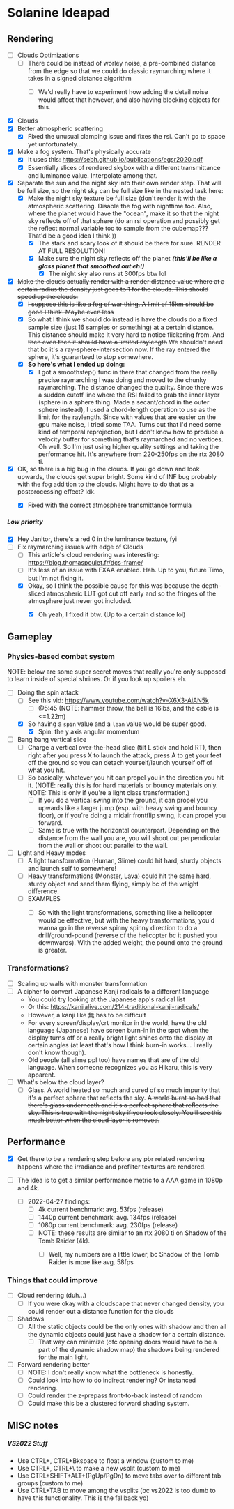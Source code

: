 ﻿# Solanine Ideapad

## Rendering


- [ ] Clouds Optimizations
  - [ ] There could be instead of worley noise, a pre-combined distance from the edge so that we could do classic raymarching where it takes in a signed distance algorithm
    - [ ] We'd really have to experiment how adding the detail noise would affect that however, and also having blocking objects for this.



- [x] Clouds
- [x] Better atmospheric scattering
  - [x] Fixed the unusual clamping issue and fixes the rsi. Can't go to space yet unfortunately...

- [x] Make a fog system. That's physically accurate
  - [x] It uses this: https://sebh.github.io/publications/egsr2020.pdf
  - [x] Essentially slices of rendered skybox with a different transmittance and luminance value. Interpolate among that.
- [x] Separate the sun and the night sky into their own render step. That will be full size, so the night sky can be full size like in the nested task here:
  - [x] Make the night sky texture be full size (don't render it with the atmospheric scattering. Disable the fog with nighttime too. Also, where the planet would have the "ocean", make it so that the night sky reflects off of that sphere (do an rsi operation and possibly get the reflect normal variable too to sample from the cubemap??? That'd be a good idea I think.))
    - [x] The stark and scary look of it should be there for sure. RENDER AT FULL RESOLUTION!
    - [x] Make sure the night sky reflects off the planet **_(this'll be like a glass planet that smoothed out eh!)_**
      - [x] The night sky also runs at 300fps btw lol
- [x] ~~Make the clouds actually render with a render distance value where at a certain radius the density just goes to 1 for the clouds. This should speed up the clouds.~~
  - [x] ~~I suppose this is like a fog of war thing. A limit of 15km should be good I think. Maybe even less~~
  - [x] So what I think we should do instead is have the clouds do a fixed sample size (just 16 samples or something) at a certain distance. This distance should make it very hard to notice flickering from. ~~And then even then it should have a limited raylength~~ We shouldn't need that bc it's a ray-sphere-intersection now. If the ray entered the sphere, it's guaranteed to stop somewhere.
  - [x] **So here's what I ended up doing:**
    - [x] I got a smoothstep() func in there that changed from the really precise raymarching I was doing and moved to the chunky raymarching. The distance changed the quality. Since there was a sudden cutoff line where the RSI failed to grab the inner layer (sphere in a sphere thing. Made a secant/chord in the outer sphere instead), I used a chord-length operation to use as the limit for the raylength. Since with values that are easier on the gpu make noise, I tried some TAA. Turns out that I'd need some kind of temporal reprojection, but I don't know how to produce a velocity buffer for something that's raymarched and no vertices. Oh well. So I'm just using higher quality settings and taking the performance hit. It's anywhere from 220-250fps on the rtx 2080 ti.
- [x] OK, so there is a big bug in the clouds. If you go down and look upwards, the clouds get super bright. Some kind of INF bug probably with the fog addition to the clouds. Might have to do that as a postprocessing effect? Idk.
  - [x] Fixed with the correct atmosphere transmittance formula


##### Low priority

- [x] Hey Janitor, there's a red 0 in the luminance texture, fyi
- [ ] Fix raymarching issues with edge of Clouds
  - [ ] This article's cloud rendering was interesting: https://blog.thomaspoulet.fr/dcs-frame/
  - [ ] It's less of an issue with FXAA enabled. Hah. Up to you, future Timo, but I'm not fixing it.
  - [x] Okay, so I think the possible cause for this was because the depth-sliced atmospheric LUT got cut off early and so the fringes of the atmosphere just never got included.
    - [x] Oh yeah, I fixed it btw. (Up to a certain distance lol)


## Gameplay

### Physics-based combat system

NOTE: below are some super secret moves that really you're only supposed to learn inside of special shrines. Or if you look up spoilers eh.

- [ ] Doing the spin attack
  - [ ] See this vid: https://www.youtube.com/watch?v=X6X3-AiAN5k
    - [ ] @5:45 (NOTE: hammer throw, the ball is 16lbs, and the cable is <=1.22m)
  - [x] So having a `spin` value and a `lean` value would be super good.
    - [x] Spin: the y axis angular momentum

- [ ] Bang bang vertical slice
  - [ ] Charge a vertical over-the-head slice (tilt L stick and hold RT), then right after you press X to launch the attack, press A to get your feet off the ground so you can detach yourself/launch yourself off of what you hit.
  - [ ] So basically, whatever you hit can propel you in the direction you hit it. (NOTE: really this is for hard materials or bouncy materials only. NOTE: This is only if you're a light class transformation.)
    - [ ] If you do a vertical swing into the ground, it can propel you upwards like a larger jump (esp. with heavy swing and bouncy floor), or if you're doing a midair frontflip swing, it can propel you forward.
    - [ ] Same is true with the horizontal counterpart. Depending on the distance from the wall you are, you will shoot out perpendicular from the wall or shoot out parallel to the wall.

- [ ] Light and Heavy modes
  - [ ] A light transformation (Human, Slime) could hit hard, sturdy objects and launch self to somewhere!
  - [ ] Heavy transformations (Monster, Lava) could hit the same hard, sturdy object and send them flying, simply bc of the weight difference.
  - [ ] EXAMPLES
    - [ ] So with the light transformations, something like a helicopter would be effective, but with the heavy transformations, you'd wanna go in the reverse spinny spinny direction to do a drill/ground-pound (reverse of the helicopter bc it pushed you downwards). With the added weight, the pound onto the ground is greater.


### Transformations?

- [ ] Scaling up walls with monster transformation
- [ ] A cipher to convert Japanese Kanji radicals to a different language
  - You could try looking at the Japanese app's radical list
  - Or this: https://kanjialive.com/214-traditional-kanji-radicals/
  - However, a kanji like 無 has to be difficult
  - For every screen/display/crt monitor in the world, have the old language (Japanese) have screen burn-in in the spot when the display turns off or a really bright light shines onto the display at certain angles (at least that's how I think burn-in works... I really don't know though).
  - Old people (all slime ppl too) have names that are of the old language. When someone recognizes you as Hikaru, this is very apparent.
- [ ] What's below the cloud layer?
  - [ ] Glass. A world heated so much and cured of so much impurity that it's a perfect sphere that reflects the sky. ~~A world burnt so bad that there's glass underneath and it's a perfect sphere that reflects the sky. This is true with the night sky if you look closely. You'll see this much better when the cloud layer is removed.~~

## Performance

- [x] Get there to be a rendering step before any pbr related rendering happens where the irradiance and prefilter textures are rendered.


- [ ] The idea is to get a similar performance metric to a AAA game in 1080p and 4k.
  - [ ] 2022-04-27 findings:
    - [ ] 4k current benchmark: avg. 53fps (release)
    - [ ] 1440p current benchmark: avg. 134fps (release)
    - [ ] 1080p current benchmark: avg. 230fps (release)
    - [ ] NOTE: these results are similar to an rtx 2080 ti on Shadow of the Tomb Raider (4k).
      - [ ] Well, my numbers are a little lower, bc Shadow of the Tomb Raider is more like avg. 58fps


### Things that could improve

- [ ] Cloud rendering (duh...)
  - [ ] If you were okay with a cloudscape that never changed density, you could render out a distance function for the clouds

- [ ] Shadows
  - [ ] All the static objects could be the only ones with shadow and then all the dynamic objects could just have a shadow for a certain distance.
    - [ ] That way can minimize (ofc opening doors would have to be a part of the dynamic shadow map) the shadows being rendered for the main light.

- [ ] Forward rendering better
  - [ ] NOTE: I don't really know what the bottleneck is honestly.
  - [ ] Could look into how to do indirect rendering? Or instanced rendering.
  - [ ] Could render the z-prepass front-to-back instead of random
  - [ ] Could make this be a clustered forward shading system.

## MISC notes

##### VS2022 Stuff
- Use CTRL+\, CTRL+Bkspace to float a window (custom to me)
- Use CTRL+\, CTRL+\ to make a new vsplit (custom to me)
- Use CTRL+SHIFT+ALT+(PgUp/PgDn) to move tabs over to different tab groups (custom to me)
- Use CTRL+TAB to move among the vsplits (bc vs2022 is too dumb to have this functionality. This is the fallback yo)

